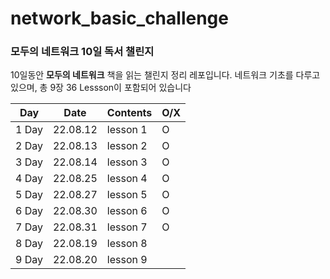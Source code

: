 # network_basic_challenge
### 모두의 네트워크 10일 독서 챌린지

10일동안 **모두의 네트워크** 책을 읽는 챌린지 정리 레포입니다.
네트워크 기초를 다루고 있으며, 총 9장 36 Lessson이 포함되어 있습니다


| Day | Date | Contents |  O/X |
| --- | --- | --- | --- |
| 1 Day | 22.08.12 | lesson 1 | O |
| 2 Day | 22.08.13 | lesson 2 | O |
| 3 Day | 22.08.14 | lesson 3 | O |
| 4 Day | 22.08.25 | lesson 4 | O |
| 5 Day | 22.08.27 | lesson 5 | O |
| 6 Day | 22.08.30 | lesson 6 | O |
| 7 Day | 22.08.31 | lesson 7 | O |
| 8 Day | 22.08.19 | lesson 8 |  |
| 9 Day | 22.08.20 | lesson 9 |  |
